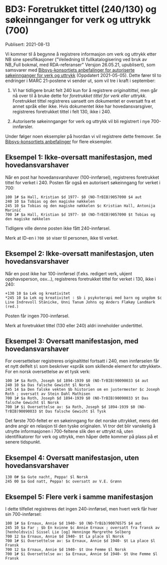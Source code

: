# BD3: Foretrukket tittel (240/130) og søkeinnganger for verk og uttrykk (700)

Publisert: 2021-08-13

Vi kommer til å begynne å registrere informasjon om verk og uttrykk etter NB sine spesifikasjoner ("Veiledning til fullkatalogisering ved bruk av NB_Full bokmal, med RDA-referanser" Versjon 26.05.21, upublisert), som samsvarer med [Bibsys-konsortiets anbefalinger for autoriserte søkeinnganger for verk og uttrykk](https://rdakatalogisering.unit.no/autoriserte-sokeinnganger-for-verk-og-uttrykk/) (Oppdatert 2021-05-05). Dette fører til to endringer i MARC 21-postene vi sender ut, som vil tre i kraft i september:

1. Vi har tidligere brukt felt 240 kun for å registrere *originaltittel*, men går nå over til å bruke dette for *foretrukket tittel for verk eller uttrykk*. Foretrukket tittel registreres uansett om dokumentet er oversatt fra et annet språk eller ikke. Hvis dokumentet ikke har hovedansvarsgiver, registreres foretrukket tittel i felt 130, ikke i 240.

2. Autoriserte søkeinnganger for verk og uttrykk vil bli registrert i nye 700-innførsler.

Under følger noen eksempler på hvordan vi vil registrere dette fremover.
Se [Bibsys-konsortiets anbefalinger](https://rdakatalogisering.unit.no/autoriserte-sokeinnganger-for-verk-og-uttrykk/) for flere eksempler.

## Eksempel 1: Ikke-oversatt manifestasjon, med hovedansvarshaver

Når en post har hovedansvarshaver (100-innførsel), registreres foretrukket tittel for verket i 240. Posten får også en autorisert søkeinngang for verket i 700:

```
100 1# $a Hall, Kristian $d 1977- $0 (NO-TrBIB)9057090 $4 aut 
240 10 $a Tobias og den magiske nøkkelen
245 10 $a Tobias og den magiske nøkkelen $c Kristian Hall, Antonija Marinić
700 1# $a Hall, Kristian $d 1977- $0 (NO-TrBIB)9057090 $t Tobias og den magiske nøkkelen
```

Tidligere ville denne posten ikke fått 240-innførsel.

Merk at ID-en i `700 $0` viser til personen, ikke til verket.

## Eksempel 2: Ikke-oversatt manifestasjon, uten hovedansvarshaver

Når en post ikke har 100-innførsel (f.eks. redigert verk, ukjent opphavsperson, osv…), registreres foretrukket tittel for verket i 130, ikke i 240:

```
+130 10 $a Lek og kreativitet
*245 10 $a Lek og kreativitet : $b i psykoterapi med barn og ungdom $c Line Indrevoll Stänicke, Unni Tanum Johns og Anders Flækøy Landmark (red.)
```

Posten får ingen 700-innførsel.

Merk at foretrukket tittel (130 eller 240) aldri inneholder undertittel.

## Eksempel 3: Oversatt manifestasjon, med hovedansvarshaver

For oversettelser registreres originaltittel fortsatt i 240, men innførselen får et nytt delfelt `$l` som beskriver
«språk som skillende element for uttrykket». For en norsk oversettelse av et tysk verk:

```
100 1# $a Roth, Joseph $d 1894-1939 $0 (NO-TrBIB)90090033 $4 aut
240 10 $a Das falsche Gewicht $l Norsk 
245 14 $a Den falske vekten $b historien om en justermester $c Joseph Roth ; oversatt av Stein Dahl Mathisen
700 1# $a Roth, Joseph $d 1894-1939 $0 (NO-TrBIB)90090033 $t Das falsche Gewicht $l Norsk 
700 1# $i Oversettelse av: $a Roth, Joseph $d 1894-1939 $0 (NO-TrBIB)90090033 $t Das falsche Gewicht $l Tysk 
```

Det første 700-feltet er en søkeinngang for det norske uttrykket, mens det andre angir en relasjon til den tyske originalen.
Vi tror det blir vanskelig å utnytte informasjonen i 700-feltene slik den er uttrykt nå, uten identifikatorer for verk og uttrykk,
men håper dette kommer på plass på et senere tidspunkt.

## Eksempel 4: Oversatt manifestasjon, uten hovedansvarshaver

```
130 0# $a Gute nacht, Peppa! $l Norsk
245 00 $a God natt, Peppa! $c oversatt av V.E. Grønn
```

## Eksempel 5: Flere verk i samme manifestasjon

I dette tilfellet registreres det ingen 240-innførsel, men hvert verk får hver sin 700-innførsel:

```
100 1# $a Ernaux, Annie $d 1940- $0 (NO-TrBib)90076575 $4 aut 
245 10 $a Far ; $b En kvinne $c Annie Ernaux ; oversatt fra fransk av [henholdsvis] Sissel Lie [og] Henninge Margrethe Solberg 
700 12 $a Ernaux, Annie $d 1940- $t La place $l Norsk 
700 1# $i Oversettelse av: $a Ernaux, Annie $d 1940- $t La place $l Fransk 
700 12 $a Ernaux, Annie $d 1940- $t Une Femme $l Norsk 
700 1# $i Oversettelse av: $a Ernaux, Annie $d 1940- $t Une Femme $l Fransk 
```
